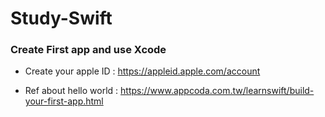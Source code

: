 # Study-Swift

### Create First app and use Xcode
 
 - Create your apple ID : https://appleid.apple.com/account
 
 - Ref about hello world : https://www.appcoda.com.tw/learnswift/build-your-first-app.html
